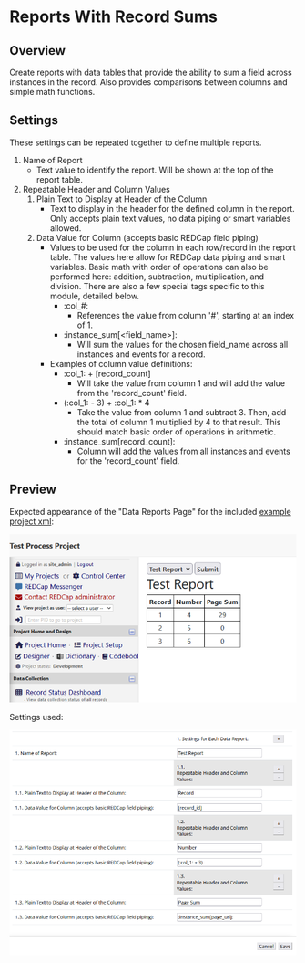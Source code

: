 # Reports With Record Sums
## Overview
Create reports with data tables that provide the ability to sum a field across instances in the record. Also provides comparisons between columns and simple math functions.

## Settings
These settings can be repeated together to define multiple reports.

1. Name of Report
   * Text value to identify the report. Will be shown at the top of the report table.
2. Repeatable Header and Column Values
   1. Plain Text to Display at Header of the Column
      * Text to display in the header for the defined column in the report. Only accepts plain text values, no data piping or smart variables allowed.
   2. Data Value for Column (accepts basic REDCap field piping)
      * Values to be used for the column in each row/record in the report table. The values here allow for REDCap data piping and smart variables. Basic math with order of operations can also be performed here: addition, subtraction, multiplication, and division. There are also a few special tags specific to this module, detailed below.
        * :col_#:
          * References the value from column '#', starting at an index of 1.
        * :instance_sum[<field_name>]:
          * Will sum the values for the chosen field_name across all instances and events for a record.
      * Examples of column value definitions:
        * :col_1: + [record_count]
          * Will take the value from column 1 and will add the value from the 'record_count' field.
        * (:col_1: - 3) + :col_1: * 4
          * Take the value from column 1 and subtract 3. Then, add the total of column 1 multiplied by 4 to that result. This should match basic order of operations in arithmetic.
        * :instance_sum[record_count]:
          * Column will add the values from all instances and events for the 'record_count' field.

## Preview

Expected appearance of the "Data Reports Page" for the included [example project xml](examples/report_with_record_sums_example.xml):

![Example report page](images/report_example.png)

Settings used:

![Example settings](images/settings_example.png)